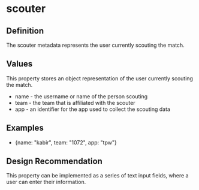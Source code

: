 # scouter

## Definition
The scouter metadata represents the user currently scouting the match.

## Values
This property stores an object representation of the user currently scouting the match.
- name - the username or name of the person scouting
- team - the team that is affiliated with the scouter
- app - an identifier for the app used to collect the scouting data

## Examples
- {name: "kabir", team: "1072", app: "tpw"}

## Design Recommendation
This property can be implemented as a series of text input fields, where a user can enter their information.